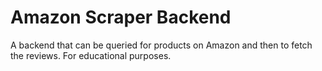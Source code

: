 # Amazon Scraper Backend

A backend that can be queried for products on Amazon and then to fetch the reviews. For educational purposes.

